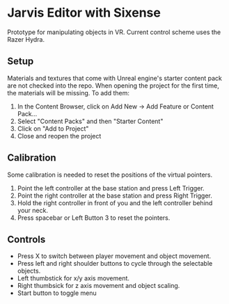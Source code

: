 # Jarvis Editor with Sixense
Prototype for manipulating objects in VR. Current control scheme uses the Razer Hydra.

## Setup
Materials and textures that come with Unreal engine's starter content pack are not checked into the repo. When opening the project for  the first time, the materials will be missing. To add them:

1. In the Content Browser, click on Add New -> Add Feature or Content Pack...
2. Select "Content Packs" and then "Starter Content"
3. Click on "Add to Project"
4. Close and reopen the project

## Calibration
Some calibration is needed to reset the positions of the virtual pointers.

1. Point the left controller at the base station and press Left Trigger.
2. Point the right controller at the base station and press Right Trigger.
3. Hold the right controller in front of you and the left controller behind your neck.
4. Press spacebar or Left Button 3 to reset the pointers.

## Controls
- Press X to switch between player movement and object movement.
- Press left and right shoulder buttons to cycle through the selectable objects.
- Left thumbstick for x/y axis movement.
- Right thumbsick for z axis movement and object scaling.
- Start button to toggle menu
